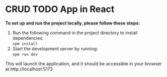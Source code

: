 # CRUD TODO App in React

**To set up and run the project locally, please follow these steps:**
1. Run the following command in the project directory to install dependencies: <br/>
  `npm install`
2. Start the development server by running:<br/>
   `npm run dev`

This will launch the application, and it should be accessible in your browser at http://localhost:5173
